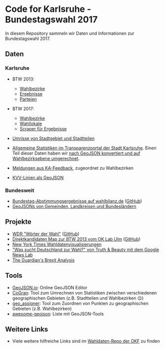 # Code for Karlsruhe - Bundestagswahl 2017

In diesem Repository sammeln wir Daten und Informationen zur Bundestagswahl 2017.

## Daten

### Karlsruhe

* BTW 2013:
    * [Wahlbezirke](daten/karlsruhe/btw2013/bundestagswahl_2013_wahlbezirke.geojson)
    * [Ergebnisse](daten/karlsruhe/btw2013/bundestagswahl_2013.csv)
    * [Parteien](daten/karlsruhe/btw2013/bundestagswahl_2013_parteien.csv)

* BTW 2017:
  * [Wahlbezirke](daten/karlsruhe/btw2017/bundestagswahl_2017_wahlbezirke.geojson)
  * [Wahllokale](daten/karlsruhe/btw2017/bundestagswahl_2017_wahllokale.geojson)
  * [Scraper für Ergebnisse](daten/karlsruhe/wahldaten-scraper/)

* [Umrisse von Stadtgebiet und Stadtteilen](daten/karlsruhe/umrisse)

* [Allgemeine Statistiken im Transparenzportal der Stadt Karlsruhe](https://transparenz.karlsruhe.de/daten). Einen Teil dieser Daten haben wir [nach GeoJSON konvertiert und auf Wahlbezirksebene umgerechnet](daten/karlsruhe/resampling).

* [Meldungen aus KA-Feedback](daten/karlsruhe/ka-feedback), zugeordnet zu Wahlbezirken

* [KVV-Linien als GeoJSON](daten/karlsruhe/kvv-geojson)

### Bundesweit

* [Bundestag-Abstimmungsergebnisse auf wahlbilanz.de](https://wahlbilanz.de/) ([GitHub](https://github.com/wahlbilanz/wahlbilanz.de))
* [GeoJSONs von Gemeinden, Landkreisen und Bundesländern](http://opendatalab.de/projects/geojson-utilities/)

## Projekte

* [WDR "Wörter der Wahl"](http://data.wdr.de/wdr/nachrichten/landespolitik/landtagswahl/wahlprogramme/) ([GitHub](https://github.com/wdr-data/woerter-der-wahl))
* [Direktkandidaten Map zur BTW 2013 vom OK Lab Ulm](http://www.ulmapi.de/direktkandidaten-map/) ([GitHub](https://github.com/UlmApi/direktkandidaten-map))
* [New York Times Wahldatenvisualisierungen](https://www.nytimes.com/elections/results/president)
* ["Was sucht Deutschland zur Wahl?" von Truth & Beauty mit dem Google News Lab](http://www.2q17.de/#/)
* [The Guardian's Brexit Analysis](https://www.theguardian.com/politics/ng-interactive/2016/jun/23/eu-referendum-live-results-and-analysis)

## Tools

* [GeoJSON.io](https://geojson.io): Online GeoJSON Editor
* [CoGran](https://github.com/berlinermorgenpost/cogran): Tool zum Umrechnen von Statistiken zwischen verschiedenen geographischen Gebieten (z.B. Stadtteilen und Wahlbezirken :wink:)
* [geo_assigner](https://github.com/stadt-karlsruhe/geo_assigner): Tool zum Zuordnen von Punkten zu geographischen Gebieten  (z.B. Wahlbezirken)
* [awesome-geojson](https://github.com/tmcw/awesome-geojson): Liste mit GeoJSON-Tools

## Weitere Links

* Viele weitere hilfreiche Links sind im [Wahldaten-Repo der OKF](https://github.com/okfde/wahldaten) zu finden

